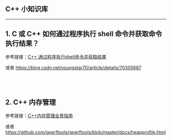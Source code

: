 ## C++ 小知识库

------

## 1. C 或 C++ 如何通过程序执行 shell 命令并获取命令执行结果？

参考链接：[C++ 通过程序执行shell命令并获取结果](https://mp.weixin.qq.com/s/feyfQtV1m7Pys4e5aBOchg)

或者 https://blog.csdn.net/youngstar70/article/details/70305687

##  

## 2. C++ 内存管理

参考链接：[C++内存管理全景指南](https://mp.weixin.qq.com/s/mLE73t6jVpzGLqoxK_iJcg)

或者 https://github.com/gperftools/gperftools/blob/master/docs/heapprofile.html